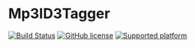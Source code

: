 # Mp3ID3Tagger

[![Build Status](https://travis-ci.org/chicio/Mp3ID3Tagger.svg?branch=master)](https://travis-ci.org/chicio/Mp3ID3Tagger?branch=master)
[![GitHub license](https://img.shields.io/badge/license-MIT-blue.svg)](https://raw.githubusercontent.com/chicio/Mp3ID3Tagger/master/LICENSE.md)
[![Supported platform](https://img.shields.io/badge/platforms-macOS-orange.svg)](https://img.shields.io/badge/platforms-macOS-orange.svg)
